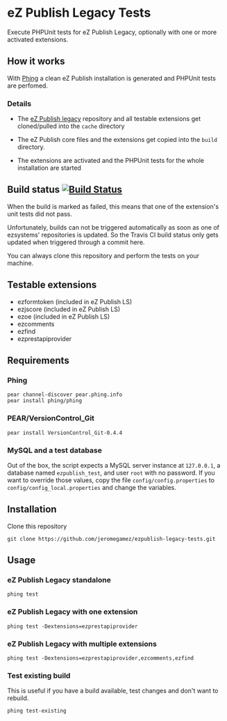 # eZ Publish Legacy Tests

Execute PHPUnit tests for eZ Publish Legacy, optionally with one or more 
activated extensions.

## How it works

With [Phing](http://www.phing.info) a clean eZ Publish installation is
generated and PHPUnit tests are perfomed.

### Details 

- The [eZ Publish legacy](https://github.com/ezsystems/ezpublish-legacy)
  repository and all testable extensions get cloned/pulled into the `cache`
  directory

- The eZ Publish core files and the extensions get copied into the `build`
  directory.

- The extensions are activated and the PHPUnit tests for the whole
  installation are started

## Build status [![Build Status](https://travis-ci.org/jeromegamez/ezpublish-legacy-tests.png)](https://travis-ci.org/jeromegamez/ezpublish-legacy-tests)

When the build is marked as failed, this means that one of the extension's
unit tests did not pass.

Unfortunately, builds can not be triggered automatically as soon as one
of ezsystems' repositories is updated. So the Travis CI build status only
gets updated when triggered through a commit here.

You can always clone this repository and perform the tests on your machine.

## Testable extensions

- ezformtoken (included in eZ Publish LS)
- ezjscore (included in eZ Publish LS)
- ezoe (included in eZ Publish LS)
- ezcomments
- ezfind
- ezprestapiprovider


## Requirements

### Phing

```
pear channel-discover pear.phing.info
pear install phing/phing
```

### PEAR/VersionControl_Git

```
pear install VersionControl_Git-0.4.4
```

### MySQL and a test database

Out of the box, the script expects a MySQL server instance at `127.0.0.1`, a database named `ezpublish_test`,
and user `root` with no password. If you want to override those values, copy the file `config/config.properties` to
`config/config_local.properties` and change the variables.


## Installation

Clone this repository

```
git clone https://github.com/jeromegamez/ezpublish-legacy-tests.git
```

## Usage

### eZ Publish Legacy standalone

```
phing test
```

### eZ Publish Legacy with one extension

```
phing test -Dextensions=ezprestapiprovider
```

### eZ Publish Legacy with multiple extensions

```
phing test -Dextensions=ezprestapiprovider,ezcomments,ezfind
```

### Test existing build

This is useful if you have a build available, test changes and don't want to rebuild.

```
phing test-existing
```
